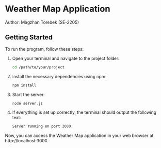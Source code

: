 # Weather Map Application

Author: Magzhan Torebek (SE-2205)

## Getting Started

To run the program, follow these steps:

1. Open your terminal and navigate to the project folder:

   ```bash
   cd /path/to/your/project
   ```
2. Install the necessary dependencies using npm:
   ```bash
   npm install
   ```
3. Start the server:
   ```bash
   node server.js
   ```
4. If everything is set up correctly, the terminal should output the following text:
   ```bash
   Server running on port 3000.
   ```
Now, you can access the Weather Map application in your web browser at http://localhost:3000.